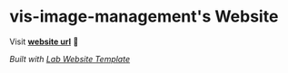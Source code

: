 
# vis-image-management's Website

Visit **[website url](#)** 🚀

_Built with [Lab Website Template](https://greene-lab.gitbook.io/lab-website-template-docs)_

